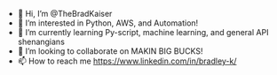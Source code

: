 - 👋 Hi, I’m @TheBradKaiser
- 👀 I’m interested in Python, AWS, and Automation!
- 🌱 I’m currently learning Py-script, machine learning, and general API shenangians
- 💞️ I’m looking to collaborate on MAKIN BIG BUCKS!
- 📫 How to reach me https://www.linkedin.com/in/bradley-k/

<!---
TheBradKaiser/TheBradKaiser is a ✨ special ✨ repository because its `README.md` (this file) appears on your GitHub profile.
You can click the Preview link to take a look at your changes.
--->

